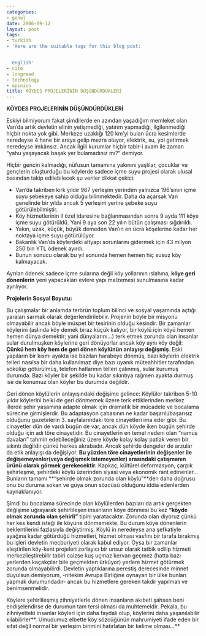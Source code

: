 ```yaml
---
categories:
- genel
date: 2006-09-12
layout: post
tags:
- turkish
- 'Here are the suitable tags for this blog post:


  english'
- cite
- longread
- technology
- opinion
title: KÖYDES PROJELERİNİN DÜŞÜNDÜRDÜKLERİ
---
```


**KÖYDES PROJELERİNİN DÜŞÜNDÜRDÜKLERİ**

Eskiyi bilmiyorum fakat şimdilerde en azından yaşadığım memleket olan Van’da artık devletin elinin yetişmediği, yatırım yapmadığı, ilgilenmediği hiçbir nokta yok gibi. Merkeze uzaklığı 120 km’yi bulan ücra kesimlerde neredeyse 4 hane bir araya gelip mezra oluyor, elektrik, su, yol getirmek neredeyse imkânsız. Ancak ilgili kurumlar hiçbir tabir-i avam ile zaman “yahu yaşayacak başak yer bulamadınız mı?“ demiyor.

Hiçbir gencin kalmadığı, nüfusun tamamına yakınını yaşlılar, çocuklar ve gençlerin oluşturduğu bu köylerde sadece içme suyu projesi olarak ulusal basından takip edilebilecek şu veriler dikkat çekici:

- Van’da takriben kırk yıldır 967 yerleşim yerinden yalnızca 196’sının içme suyu şebekeye sahip olduğu bilinmektedir. Daha da açarsak Van genelinde bir yılda ancak 5 yerleşim yerine şebeke suyu götürülebilmiştir.
- Köy hizmetlerinin il özel idaresine bağlanmasından sonra 9 ayda 111 köye içme suyu götürüldü. Yani 9 aya son 22 yılın bütün çalışması sığdırıldı.
- Yakın, uzak, küçük, büyük demeden Van’ın en ücra köşelerine kadar her noktaya içme suyu götürülüyor.
- Bakanlık Van’da köylerdeki altyapı sorunlarını gidermek için 43 milyon 250 bin YTL ödenek ayırdı.
- Bunun sonucu olarak bu yıl sonunda hemen hemen hiç susuz köy kalmayacak.

Ayrılan ödenek sadece içme sularına değil köy yollarının ıslahına, **köye geri dönenlerin** yeni yapacakları evlere yapı malzemesi sunulmasına kadar ayrılıyor.

**Projelerin Sosyal Boyutu:**

Bu çalışmalar bir anlamda terörün toplum bilinci ve sosyal yaşamında açtığı yaraları sarmak olarak değerlendirilebilir. Projenin böyle bir misyonu olmayabilir ancak böyle müspet bir tesirinin olduğu kesindir. Bir zamanlar köylerini (aslında köy demek biraz küçük kalıyor, bir köylü için köyü hemen hemen dünya demektir; yani dünyalarını…) terk etmek zorunda olan insanlar sular durulmuşken köylerine geri dönüyorlar ancak köy aynı köy değil: **Çünkü hem köy hem de geri dönen köylünün anlayışı değişmiş**. Eski yapıların bir kısmı ayakta ise bazıları harabeye dönmüş, bazı köylerin elektrik telleri nasılsa bir daha kullanılmaz diye bazı uyanık müteahhitler tarafından sökülüp götürülmüş, telefon hatlarının telleri çalınmış, sular kurumuş durumda. Bazı köyler bir şekilde bu kadar sıkıntıya rağmen ayakta durmuş ise de konumuz olan köyler bu durumda değildir.

Geri dönen köylülerin anlayışındaki değişime gelince: Köylüler takriben 5-10 yıldır köylerini belki de geri dönmemek üzere terk ettiklerinden merkez illerde şehir yaşamına adapte olmak için dramatik bir mücadele ve bocalama sürecine girmişlerdir. Bu adaptasyon çabasının ne kadar başarılı/başarısız olduğunu gazetelerin 3. sayfalarındaki töre cinayetleri ima eder gibi. Bu cinayetler dün de vardı bugün de var, ancak dün köyde iken bugün şehirde olduğu için adı töre cinayetidir. Bu cinayetlerin en temel nedeni olan “namus davaları” tahmin edebileceğiniz üzere köyde kolay kolay patlak veren bir sıkıntı değildir çünkü herkes akrabadır. Ancak şehirde dengeler de arzular da etik anlayışı da değişiyor. **Bu yüzden töre cinayetlerinin değişenler ile değişemeyenler(veya değişmek istemeyenler) arasındaki çatışmanın ürünü olarak görmek gerekecektir.** Kapkaç, kültürel deformasyon, çarpık şehirleşme, şehirdeki köylü üzerinden siyasi veya ekonomik rant edinenler… Bunların tamamı **“şehirde olmak zorunda olan köylü”**den daha doğrusu onu bu duruma sokan ve güya onun sözcüsü olduğunu iddia edenlerden kaynaklanıyor.

Şimdi bu bocalama sürecinde olan köylülerden bazıları da artık gerçekten değişime uğrayarak şehirlileşen insanların köye dönmesi bu kez **“köyde olmak zorunda olan şehirli”** tipini yaratacaktır. Zorunda olan diyoruz çünkü her kes kendi isteği ile köyüne dönmemekte. Bu durum köye dönenlerin beklentilerini fazlasıyla değiştirmiş. Köylü in neredeyse ana şefkatiyle ayağına kadar götürdüğü hizmetleri, hizmet olması vasfını bir tarafa bırakmış bu işleri devletin mecburiyeti olarak kabul ediyor. Oysa bir zamanlar eleştirilen köy-kent projeleri zorlayıcı bir unsur olarak tatbik edilip hizmeti merkezileştirebilir tabiri caizse kuş uçmaz kervan geçmez (hatta bazı yerlerden kaçakçılar bile geçmekten ürküyor) yerlere hizmet götürmek zorunda olmayabilirdi. Devletin yaptıklarına perestiş derecesinde minnet duyulsun demiyorum, -nitekim Avrupa Birliğine oynayan bir ülke bunları yapmak durumundadır- ancak bu hizmetlere gereken takdir yapılmalı ve benimsenmelidir.

Köylere şehirlileşmiş zihniyetlerle dönen insanların akıbeti şahsen beni endişelendirse de durumun tam tersi olması da muhtemeldir. Pekala, bu zihniyetteki insanlar köyleri için daha faydalı olup, köylerini daha yaşanılabilir kılabilirler**. Umudumuz elbette köy sözcüğünün mahrumiyeti ifade eden bir sıfat değil normal bir yerleşim birimini hatırlatan bir kelime olması…**
